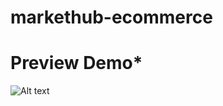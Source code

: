 ﻿# markethub-ecommerce

# Preview Demo*
![Alt text](https://res.cloudinary.com/jonasdev/image/upload/v1711277384/markethub-demo_ur60eb.png)
